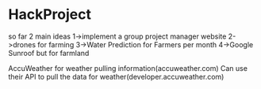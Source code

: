 # HackProject
so far 2 main ideas 
1->implement a group project manager website
2->drones for farming 
3->Water Prediction for Farmers per month
4->Google Sunroof but for farmland

AccuWeather for weather pulling information(accuweather.com)
Can use their API to pull the data for weather(developer.accuweather.com)

